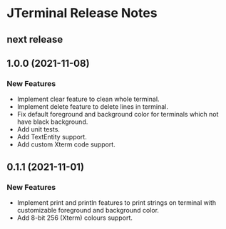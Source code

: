 # JTerminal Release Notes

## next release

## 1.0.0 (2021-11-08)
### New Features
- Implement clear feature to clean whole terminal.
- Implement delete feature to delete lines in terminal.
- Fix default foreground and background color for terminals which not have black background.
- Add unit tests.
- Add TextEntity support.
- Add custom Xterm code support.

## 0.1.1 (2021-11-01)
### New Features
- Implement print and println features to print strings on terminal with customizable foreground and background color.
- Add 8-bit 256 (Xterm) colours support.
 